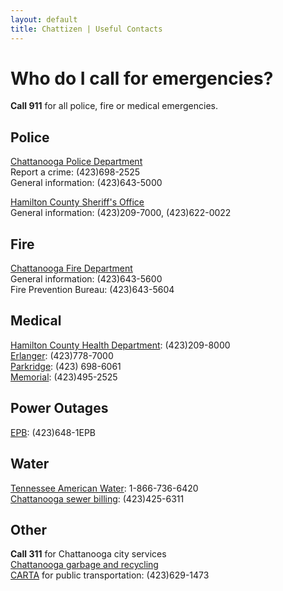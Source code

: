 ```yaml
---
layout: default
title: Chattizen | Useful Contacts
---
```


# Who do I call for emergencies?

**Call 911** for all police, fire or medical emergencies.

## Police

[Chattanooga Police Department](http://www.chattanooga.gov/police-department)  
Report a crime: (423)698-2525  
General information: (423)643-5000  

[Hamilton County Sheriff's Office](http://hcsheriff.gov)  
General information: (423)209-7000, (423)622-0022

## Fire

[Chattanooga Fire Department](http://www.chattanooga.gov/fire-department)  
General information: (423)643-5600  
Fire Prevention Bureau: (423)643-5604

## Medical

[Hamilton County Health Department](http://health.hamiltontn.org): (423)209-8000  
[Erlanger](http://www.erlanger.org/): (423)778-7000  
[Parkridge](http://parkridgemedicalcenter.com): (423) 698-6061  
[Memorial](http://www.memorial.org): (423)495-2525


## Power Outages

[EPB](https://www.epb.net): (423)648-1EPB

## Water

[Tennessee American Water](http://www.amwater.com/tnaw/): 1-866-736-6420  
[Chattanooga sewer billing](http://encous.com/city-of-chattanooga/): (423)425-6311  


## Other

**Call 311** for Chattanooga city services  
[Chattanooga garbage and recycling](http://www.chattanooga.gov/public-works/city-wide-services)  
[CARTA](http://www.carta-bus.org) for public transportation: (423)629-1473


